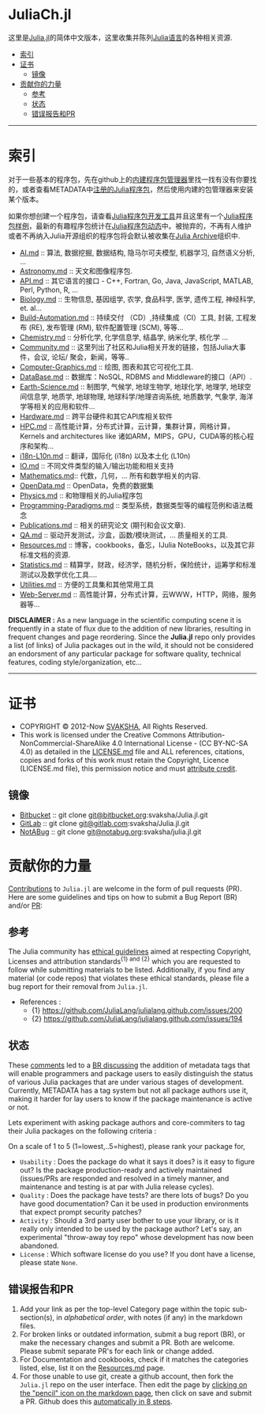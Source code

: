 # JuliaCh.jl

这里是[Julia.jl](http://svaksha.github.io/Julia.jl)的简体中文版本，这里收集并陈列[Julia语言](https://github.com/JuliaLang)的各种相关资源.

+ [索引](#索引)
+ [证书](#证书)
   + [镜像](#镜像)
+ [贡献你的力量](#贡献你的力量)
   + [参考](#参考)
   + [状态](#状态)
   + [错误报告和PR](#错误报告和PR)

----

# 索引

对于一些基本的程序包，先在github上的[内建程序包管理器](https://github.com/JuliaLang/METADATA.jl)里找一找有没有你要找的，或者查看METADATA中[注册的Julia程序包](http://pkg.julialang.org/)，然后使用内建的包管理器来安装某个版本。

如果你想创建一个程序包，请查看[Julia程序包开发工具](https://github.com/JuliaLang/PkgDev.jl)并且这里有一个[Julia程序包样例](https://github.com/JuliaLang/PkgDev.jl)，最新的有趣程序包统计在[Julia程序包动态](http://pkg.julialang.org/pulse.html)中。被抛弃的，不再有人维护或者不再纳入Julia开源组织的程序包将会默认被收集在[Julia Archive](https://github.com/JuliaArchive)组织中.


+ [AI.md](https://github.com/svaksha/Julia.jl/blob/master/AI.md) :: 算法, 数据挖掘, 数据结构, 隐马尔可夫模型, 机器学习, 自然语义分析, ...
+ [Astronomy.md](https://github.com/svaksha/Julia.jl/blob/master/Astronomy.md) :: 天文和图像程序包.
+ [API.md](https://github.com/svaksha/Julia.jl/blob/master/API.md) :: 其它语言的接口 - C++, Fortran, Go, Java, JavaScript, MATLAB, Perl, Python, R, ...
+ [Biology.md](https://github.com/svaksha/Julia.jl/blob/master/Biology.md) :: 生物信息, 基因组学, 农学, 食品科学, 医学, 遗传工程, 神经科学, et. al...
+ [Build-Automation.md](https://github.com/svaksha/Julia.jl/blob/master/Build-Automation.md) :: 持续交付 （CD）,持续集成（CI）工具, 封装, 工程发布 (RE), 发布管理 (RM), 软件配置管理 (SCM), 等等...
+ [Chemistry.md](https://github.com/svaksha/Julia.jl/blob/master/Chemistry.md) :: 分析化学, 化学信息学, 结晶学, 纳米化学, 核化学 ...
+ [Community.md](https://github.com/svaksha/Julia.jl/blob/master/Community.md) :: 这里列出了社区和Julia相关开发的链接，包括Julia大事件，会议, 论坛/ 聚会，新闻，等等..
+ [Computer-Graphics.md](https://github.com/svaksha/Julia.jl/blob/master/Computer-Graphics.md) :: 绘图, 图表和其它可视化工具.
+ [DataBase.md](https://github.com/svaksha/Julia.jl/blob/master/DataBase.md) :: 数据库：NoSQL, RDBMS and Middleware的接口（API）.
+ [Earth-Science.md](https://github.com/svaksha/Julia.jl/blob/master/Earth-Science.md) :: 制图学, 气候学, 地球生物学, 地球化学, 地理学, 地球空间信息学, 地质学, 地球物理, 地球科学/地理咨询系统, 地质数学, 气象学, 海洋学等相关的应用和软件...
+ [Hardware.md](https://github.com/svaksha/Julia.jl/blob/master/Hardware.md) :: 跨平台硬件和其它API库相关软件
+ [HPC.md](https://github.com/svaksha/Julia.jl/blob/master/HPC.md) :: 高性能计算，分布式计算，云计算，集群计算，网格计算，Kernels and architectures like 诸如ARM，MIPS，GPU，CUDA等的核心程序和架构...
+ [i18n-L10n.md](https://github.com/svaksha/Julia.jl/blob/master/i18n-L10n.md) :: 翻译，国际化 (i18n) 以及本土化 (L10n)
+ [IO.md](IO.md) :: 不同文件类型的输入/输出功能和相关支持
+ [Mathematics.md](Mathematics.md):: 代数，几何，... 所有和数学相关的内容.
+ [OpenData.md](https://github.com/svaksha/Julia.jl/blob/master/OpenData.md) :: OpenData，免费的数据集
+ [Physics.md](https://github.com/svaksha/Julia.jl/blob/master/Physics.md) :: 和物理相关的Julia程序包
+ [Programming-Paradigms.md](https://github.com/svaksha/Julia.jl/blob/master/Programming-Paradigms.md) :: 类型系统，数据类型等的编程范例和语法概念
+ [Publications.md](https://github.com/svaksha/Julia.jl/blob/master/Publications.md) :: 相关的研究论文 (期刊和会议文章).
+ [QA.md](https://github.com/svaksha/Julia.jl/blob/master/QA.md) :: 驱动开发测试，沙盒，函数/模块测试，... 质量相关的工具.
+ [Resources.md](https://github.com/svaksha/Julia.jl/blob/master/Resources.md) :: 博客，cookbooks，备忘，IJulia NoteBooks，以及其它非标准文档的资源.
+ [Statistics.md](https://github.com/svaksha/Julia.jl/blob/master/Statistics.md) :: 精算学，财政，经济学，随机分析，保险统计，运筹学和标准测试以及数学优化工具....
+ [Utilities.md](https://github.com/svaksha/Julia.jl/blob/master/Utilities.md) :: 方便的工具集和其他常用工具
+ [Web-Server.md](https://github.com/svaksha/Julia.jl/blob/master/Web-Server.md) :: 高性能计算，分布式计算，云WWW，HTTP，网络，服务器等...


**DISCLAIMER :** As a new language in the scientific computing scene it is frequently in a state of flux due to the addition of new libraries, resulting in frequent changes and page reordering. Since the **Julia.jl** repo only provides a list (of links) of Julia packages out in the wild, it should not be considered an endorsment of any particular package for software quality, technical features, coding style/organization, etc...

----

# 证书
+ COPYRIGHT © 2012-Now [SVAKSHA](http://svaksha.com/pages/Bio), All Rights Reserved.
+ This work is licensed under the Creative Commons Attribution-NonCommercial-ShareAlike 4.0 International License - (CC BY-NC-SA 4.0) as detailed in the [LICENSE.md](https://github.com/svaksha/Julia.jl/blob/master/LICENSE.md) file and ALL references, citations, copies and forks of this work must retain the Copyright, Licence (LICENSE.md file), this permission notice and must [attribute credit](https://en.wikipedia.org/wiki/Creative_Commons_license#Attribution).

## 镜像
+ [Bitbucket](https://bitbucket.org/svaksha/Julia.jl) :: git clone git@bitbucket.org:svaksha/Julia.jl.git
+ [GitLab](https://gitlab.com/svaksha/Julia.jl) :: git clone git@gitlab.com:svaksha/Julia.jl.git
+ [NotABug](https://notabug.org/svaksha/julia.jl) :: git clone git@notabug.org:svaksha/julia.jl.git


# 贡献你的力量
[Contributions](https://github.com/svaksha/Julia.jl/graphs/contributors) to `Julia.jl` are welcome in the form of pull requests (PR). Here are some guidelines and tips on how to submit a Bug Report (BR) and/or [PR](https://github.com/svaksha/Julia.jl/pulls):

## 参考
The Julia community has [ethical guidelines](http://julialang.org/community/standards/) aimed at respecting Copyright, Licenses and attribution standards<sup>{1} and {2}</sup> which you are requested to follow while submitting materials to be listed. Additionally, if you find any material (or code repos) that violates these ethical standards, please file a bug report for their removal from `Julia.jl`.
+ References :
   + {1} https://github.com/JuliaLang/julialang.github.com/issues/200
   + {2} https://github.com/JuliaLang/julialang.github.com/issues/194


## 状态
These [comments](https://github.com/svaksha/Julia.jl/commit/a884fe9e921d57b87d85e970c2f57b8f21025641#commitcomment-15802037) led to a [BR discussing](https://github.com/svaksha/Julia.jl/issues/55) the addition of metadata tags that will enable programmers and package users to easily distinguish the status of various Julia packages that are under various stages of development. Currently, METADATA has a tag system but not all package authors use it, making it harder for lay users to know if the package maintenance is active or not. 

Lets experiment with asking package authors and core-commiters to tag their Julia packages on the following criteria : 

On a scale of 1 to 5 (1=lowest,..5=highest), please rank your package for,

+ `Usability` : Does the package do what it says it does? is it easy to figure out? Is the package production-ready and actively maintained (issues/PRs are responded and resolved in a timely manner, and maintenance and testing is at par with Julia release cycles).
+ `Quality` : Does the package have tests? are there lots of bugs? Do you have good documentation? Can it be used in production environments that expect prompt security patches?
+ `Activity` : Should a 3rd party user bother to use your library, or is it really only intended to be used by the package author? Let's say, an experimental "throw-away toy repo" whose development has now been abandoned.
+ `License` : Which software license do you use? If you dont have a license, please state `None`. 

## 错误报告和PR
1. Add your link as per the top-level Category page within the topic sub-section(s), in _alphabetical order_, with notes (if any) in the markdown files.
2. For broken links or outdated information, submit a bug report (BR), or make the necessary changes and submit a PR. Both are welcome. Please submit separate PR's for each link or change added.
3. For Documentation and cookbooks, check if it matches the categories listed, else, list it on the [Resources.md](https://github.com/svaksha/Julia.jl/blob/master/Resources.md) page.
4. For those unable to use git, create a github account, then fork the `Julia.jl` repo on the user interface. Then edit the page by [clicking on the "pencil" icon on the markdown page](https://help.github.com/articles/editing-files-in-your-repository), then click on save and submit a PR. Github does this [automatically in 8 steps](https://help.github.com/articles/editing-files-in-another-user-s-repository).
